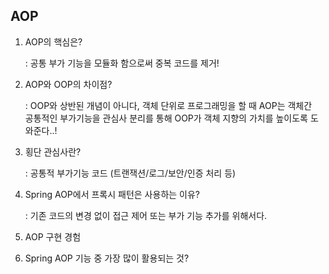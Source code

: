 ## AOP
  1. AOP의 핵심은?
  
      : 공통 부가 기능을 모듈화 함으로써 중복 코드를 제거!

  2. AOP와 OOP의 차이점?
  
      : OOP와 상반된 개념이 아니다, 객체 단위로 프로그래밍을 할 때 AOP는 객체간 <br>
      공통적인 부가기능을 관심사 분리를 통해 OOP가 객체 지향의 가치를 높이도록 도와준다..!
  
  3. 횡단 관심사란?
  
      : 공통적 부가기능 코드 (트랜잭션/로그/보안/인증 처리 등)

  4. Spring AOP에서 프록시 패턴은 사용하는 이유?

      : 기존 코드의 변경 없이 접근 제어 또는 부가 기능 추가를 위해서다.
    
  5. AOP 구현 경험
  
  6. Spring AOP 기능 중 가장 많이 활용되는 것?

